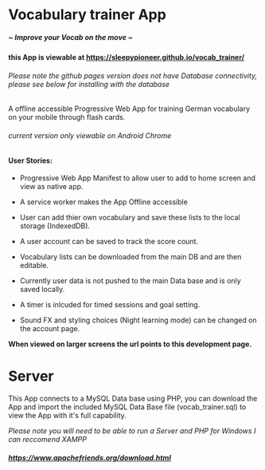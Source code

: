 # Vocabulary trainer App
##### ~ Improve your Vocab on the move ~
__this App is viewable at https://sleepypioneer.github.io/vocab_trainer/__
###### *Please note the github pages version does not have Database connectivity, please see below for installing with the database*

A offline accessible Progressive Web App for training German vocabulary on your mobile through flash cards.

###### *current version only viewable on Android Chrome*

#### User Stories:
  * Progressive Web App Manifest to allow user to add to home screen and view as native app.
  
  * A service worker makes the App Offline accessible
  
  * User can add thier own vocabulary and save these lists to the local storage (IndexedDB).
  
  * A user account can be saved to track the score count.
  
  * Vocabulary lists can be downloaded from the main DB and are then editable.
  
  * Currently user data is not pushed to the main Data base and is only saved locally.
  
  * A timer is inlcuded for timed sessions and goal setting.
  
  * Sound FX and styling choices (Night learning mode) can be changed on the account page.

**When viewed on larger screens the url points to this development page.**


# Server

This App connects to a MySQL Data base using PHP, you can download the App and import the included MySQL Data Base file (vocab_trainer.sql) to view the App with it's full capability.

*Please note you will need to be able to run a Server and PHP for Windows I can reccomend XAMPP*
##### https://www.apachefriends.org/download.html

